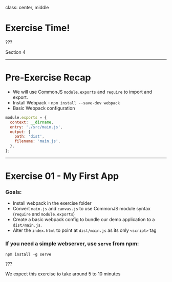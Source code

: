class: center, middle
# Exercise Time!

???

Section 4

---

# Pre-Exercise Recap
* We will use CommonJS `module.exports` and `require` to import and export.
* Install Webpack - `npm install --save-dev webpack`
* Basic Webpack configuration

```js
module.exports = {
  context: __dirname,
  entry: './src/main.js',
  output: {
    path: 'dist',
    filename: 'main.js',
  },
};
```

---

# Exercise 01 - My First App

### Goals:
* Install webpack in the exercise folder
* Convert `main.js` and `canvas.js` to use CommonJS module syntax (`require` and `module.exports`)
* Create a basic webpack config to bundle our demo application to a `dist/main.js`.
* Alter the `index.html` to point at `dist/main.js` as its only `<script>` tag

### If you need a simple webserver, use `serve` from npm:

```shell
npm install -g serve
```

???

We expect this exercise to take around 5 to 10 minutes
